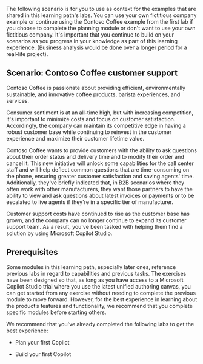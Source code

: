 The following scenario is for you to use as context for the examples that are shared in this learning path's labs. You can use your own fictitious company example or continue using the Contoso Coffee example from the first lab if you choose to complete the planning module or don't want to use your own fictitious company. It's important that you continue to build on your scenarios as you progress in your knowledge as part of this learning experience. (Business analysis would be done over a longer period for a real-life project).

## Scenario: Contoso Coffee customer support 

Contoso Coffee is passionate about providing efficient, environmentally sustainable, and innovative coffee products, barista experiences, and services.

Consumer sentiment is at an all-time high, but with increasing competition, it's important to minimize costs and focus on customer satisfaction. Accordingly, the company can maintain its competitive edge in having a robust customer base while continuing to reinvest in the customer experience and maximize their customer lifetime value.

Contoso Coffee wants to provide customers with the ability to ask questions about their order status and delivery time and to modify their order and cancel it. This new initiative will unlock some capabilities for the call center staff and will help deflect common questions that are time-consuming on the phone, ensuring greater customer satisfaction and saving agents' time. Additionally, they've briefly indicated that, in B2B scenarios where they often work with other manufacturers, they want those partners to have the ability to view and ask questions about latest invoices or payments or to be escalated to live agents if they're in a specific tier of manufacturer.

Customer support costs have continued to rise as the customer base has grown, and the company can no longer continue to expand its customer support team. As a result, you've been tasked with helping them find a solution by using Microsoft Copilot Studio.

## Prerequisites

Some modules in this learning path, especially later ones, reference previous labs in regard to capabilities and previous tasks. The exercises have been designed so that, as long as you have access to a Microsoft Copilot Studio trial where you use the latest unified authoring canvas, you can get started from any exercise without needing to complete the previous module to move forward. However, for the best experience in learning about the product’s features and functionality, we recommend that you complete specific modules before starting others.

We recommend that you've already completed the following labs to get the best experience:

-   Plan your first Copilot

-   Build your first Copilot
